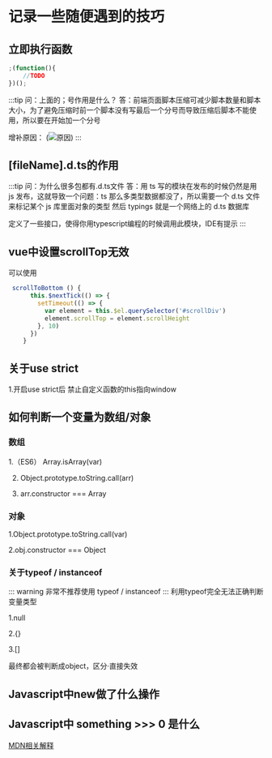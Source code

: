 # 记录一些随便遇到的技巧

## 立即执行函数

```javascript
;(function(){
    //TODO
})();
```

:::tip 问：上面的；号作用是什么？
答：前端页面脚本压缩可减少脚本数量和脚本大小，为了避免压缩时前一个脚本没有写最后一个分号而导致压缩后脚本不能使用，所以要在开始加一个分号

增补原因：
(![原因](https://hidetoxic01.oss-cn-hangzhou.aliyuncs.com/docs/20210306172336.png))
:::

## [fileName].d.ts的作用

:::tip 问：为什么很多包都有.d.ts文件
答：用 ts 写的模块在发布的时候仍然是用 js 发布，这就导致一个问题：ts 那么多类型数据都没了，所以需要一个 d.ts 文件来标记某个 js 库里面对象的类型
然后 typings 就是一个网络上的 d.ts 数据库

定义了一些接口，使得你用typescript编程的时候调用此模块，IDE有提示
:::

<!-- 
## import 和 require
属于两种不同的模块引入规范 在webpack内不可混用 不然打包会报错
export 和  -->

## vue中设置scrollTop无效

可以使用

```javascript
 scrollToBottom () {
      this.$nextTick(() => {
        setTimeout(() => {
          var element = this.$el.querySelector('#scrollDiv')
          element.scrollTop = element.scrollHeight
        }, 10)
      })
    }
```

## 关于use strict
1.开启use strict后 禁止自定义函数的this指向window



## 如何判断一个变量为数组/对象

### 数组
1.（ES6） Array.isArray(var)

2. Object.prototype.toString.call(arr)
   
3. arr.constructor === Array

### 对象

1.Object.prototype.toString.call(var)

2.obj.constructor === Object

### 关于typeof / instanceof
::: warning 非常不推荐使用
typeof / instanceof
:::
利用typeof完全无法正确判断变量类型

1.null

2.{}

3.[]

最终都会被判断成object，区分·直接失效


## Javascript中new做了什么操作


## Javascript中 something >>> 0 是什么

[MDN相关解释](https://developer.mozilla.org/zh-CN/docs/conflicting/Web/JavaScript/Reference/Operators_7c8eb9475d97a4a734c5991857698560#Unsigned_right_shift)